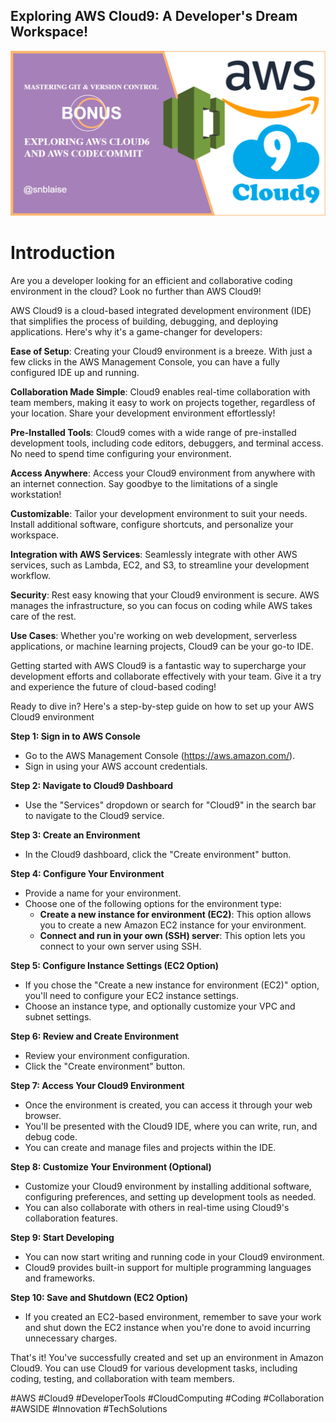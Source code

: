 
## Exploring AWS Cloud9: A Developer's Dream Workspace! 

![Alt text](<images/Mastering git BONUS.drawio.png>)

# Introduction

Are you a developer looking for an efficient and collaborative coding environment in the cloud? Look no further than AWS Cloud9! 

AWS Cloud9 is a cloud-based integrated development environment (IDE) that simplifies the process of building, debugging, and deploying applications. Here's why it's a game-changer for developers:

**Ease of Setup**: Creating your Cloud9 environment is a breeze. With just a few clicks in the AWS Management Console, you can have a fully configured IDE up and running.

**Collaboration Made Simple**: Cloud9 enables real-time collaboration with team members, making it easy to work on projects together, regardless of your location. Share your development environment effortlessly!

**Pre-Installed Tools**: Cloud9 comes with a wide range of pre-installed development tools, including code editors, debuggers, and terminal access. No need to spend time configuring your environment.

**Access Anywhere**: Access your Cloud9 environment from anywhere with an internet connection. Say goodbye to the limitations of a single workstation!

**Customizable**: Tailor your development environment to suit your needs. Install additional software, configure shortcuts, and personalize your workspace.

**Integration with AWS Services**: Seamlessly integrate with other AWS services, such as Lambda, EC2, and S3, to streamline your development workflow.

**Security**: Rest easy knowing that your Cloud9 environment is secure. AWS manages the infrastructure, so you can focus on coding while AWS takes care of the rest.

**Use Cases**: Whether you're working on web development, serverless applications, or machine learning projects, Cloud9 can be your go-to IDE.

Getting started with AWS Cloud9 is a fantastic way to supercharge your development efforts and collaborate effectively with your team. Give it a try and experience the future of cloud-based coding!

Ready to dive in? Here's a step-by-step guide on how to set up your AWS Cloud9 environment


**Step 1: Sign in to AWS Console**
- Go to the AWS Management Console (https://aws.amazon.com/).
- Sign in using your AWS account credentials.

**Step 2: Navigate to Cloud9 Dashboard**
- Use the "Services" dropdown or search for "Cloud9" in the search bar to navigate to the Cloud9 service.

**Step 3: Create an Environment**
- In the Cloud9 dashboard, click the "Create environment" button.

**Step 4: Configure Your Environment**
- Provide a name for your environment.
- Choose one of the following options for the environment type:
  - **Create a new instance for environment (EC2)**: This option allows you to create a new Amazon EC2 instance for your environment.
  - **Connect and run in your own (SSH) server**: This option lets you connect to your own server using SSH.

**Step 5: Configure Instance Settings (EC2 Option)**
- If you chose the "Create a new instance for environment (EC2)" option, you'll need to configure your EC2 instance settings.
- Choose an instance type, and optionally customize your VPC and subnet settings.

**Step 6: Review and Create Environment**
- Review your environment configuration.
- Click the "Create environment" button.

**Step 7: Access Your Cloud9 Environment**
- Once the environment is created, you can access it through your web browser.
- You'll be presented with the Cloud9 IDE, where you can write, run, and debug code.
- You can create and manage files and projects within the IDE.

**Step 8: Customize Your Environment (Optional)**
- Customize your Cloud9 environment by installing additional software, configuring preferences, and setting up development tools as needed.
- You can also collaborate with others in real-time using Cloud9's collaboration features.

**Step 9: Start Developing**
- You can now start writing and running code in your Cloud9 environment.
- Cloud9 provides built-in support for multiple programming languages and frameworks.

**Step 10: Save and Shutdown (EC2 Option)**
- If you created an EC2-based environment, remember to save your work and shut down the EC2 instance when you're done to avoid incurring unnecessary charges.

That's it! You've successfully created and set up an environment in Amazon Cloud9. You can use Cloud9 for various development tasks, including coding, testing, and collaboration with team members.

#AWS #Cloud9 #DeveloperTools #CloudComputing #Coding #Collaboration #AWSIDE #Innovation #TechSolutions
